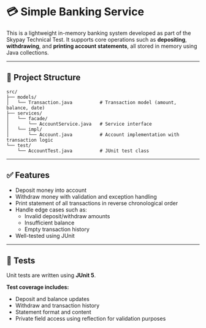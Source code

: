 # 💳 Simple Banking Service

This is a lightweight in-memory banking system developed as part of the Skypay Technical Test.
It supports core operations such as **depositing**, **withdrawing**, and **printing account statements**, all stored in memory using Java collections.

---

## 📁 Project Structure
```
src/
├── models/
│   └── Transaction.java          # Transaction model (amount, balance, date)
├── services/
│   └── facade/
│       └── AccountService.java   # Service interface
│   └── impl/
│       └── Account.java          # Account implementation with transaction logic
└── test/
    └── AccountTest.java          # JUnit test class
```
---

## ✅ Features

- Deposit money into account
- Withdraw money with validation and exception handling
- Print statement of all transactions in reverse chronological order
- Handle edge cases such as:
  - Invalid deposit/withdraw amounts
  - Insufficient balance
  - Empty transaction history
- Well-tested using JUnit

---

## 🧪 Tests

Unit tests are written using **JUnit 5**.

**Test coverage includes:**
- Deposit and balance updates
- Withdraw and transaction history
- Statement format and content
- Private field access using reflection for validation purposes

